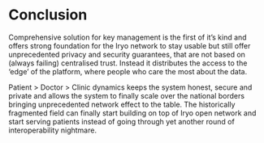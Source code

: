 # Conclusion

Comprehensive solution for key management is the first of it’s kind and offers strong foundation for the Iryo network to stay usable but still offer unprecedented privacy and security guarantees, that are not based on \(always failing\) centralised trust. Instead it distributes the access to the ‘edge’ of the platform, where people who care the most about the data.

Patient &gt; Doctor &gt; Clinic dynamics keeps the system honest, secure and private and allows the system to finally scale over the national borders bringing unprecedented network effect to the table. The historically fragmented field can finally start building on top of Iryo open network and start serving patients instead of going through yet another round of interoperability nightmare.

  
  


